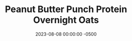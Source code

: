 ---
layout: post
title:  "Peanut Butter Punch Protein Overnight Oats"
date:   2023-08-08 00:00:00 -0500
categories:
- Recipes
- Breakfast
permalink: /recipes/oats-pb
image: /assets/Food/Breakfast/Oatmeal/oats-pb.jpg
ing: oatspb-ing
facts: oatspb-facts
Prep: 5
Rest: 
Cook: 
Source1: https://www.youtube.com/watch?v=_pZr3rrTGf8
Source2: 
Description: Protein overnight oats are easily my favorite breakfast. Being packed with protein and fiber, highly customizable, super easy to prepare the day before, and easy to take on the go. Here are 5 different recipes that are constantly in my rotation to get you through the work week.
Instructions: 
- Mix the base ingredients in a container (oats, chia seeds, casein, salt, sweetener, yogurt, and milk), then choose one of the flavors<br><br>

- Peanut Butter Punch - mix in PB2 and applesauce.  You can also top with nuts<br><br>

- For the other flavors and their nutrition facts, check out the links below<br><br>
- <p><a href="oats-berry">Berry Delicious Protein Overnight Oats</a></p>
- <p><a href="oats-reeses">Reese's Protein Overnight Oats</a></p>
- <p><a href="oats-pumpkin">Pumpkin Pie Protein Overnight Oats</a></p>
- <p><a href="oats-banana">Banana Nut Bread Protein Overnight Oats</a></p>
---